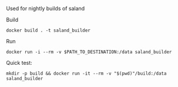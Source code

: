 Used for nightly builds of saland


Build
```
docker build . -t saland_builder
```

Run
```
docker run -i --rm -v $PATH_TO_DESTINATION:/data saland_builder
```

Quick test:
```
mkdir -p build && docker run -it --rm -v "$(pwd)"/build:/data saland_builder
```

